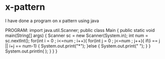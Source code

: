 # x-pattern
I have  done a program on x pattern using java

PROGRAM:
import java.util.Scanner;
public class Main
{
	public static void main(String[] args) {
	    Scanner sc = new Scanner(System.in);
	    int num = sc.nextInt();
	    for(int i = 0 ; i<=num ; i++){
	        for(int j = 0 ; j<=num ; j++){
	            if(i == j || i+j == num-1)
	            {
	                System.out.print("*");
	            }else
	            {
	                System.out.print(" ");
	            }
	        }
	            System.out.println( );
	        }
	    }
	}
	    
